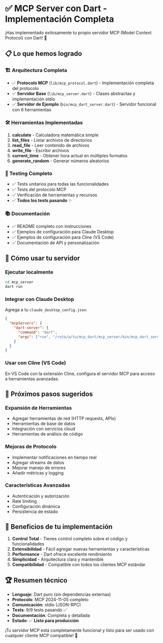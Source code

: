 # ✅ MCP Server con Dart - Implementación Completa

¡Has implementado exitosamente tu propio servidor MCP (Model Context Protocol) con Dart! 🎉

## 📋 Lo que hemos logrado

### 🏗️ Arquitectura Completa
- ✅ **Protocolo MCP** (`lib/mcp_protocol.dart`) - Implementación completa del protocolo
- ✅ **Servidor Base** (`lib/mcp_server.dart`) - Clases abstractas y implementación stdio
- ✅ **Servidor de Ejemplo** (`bin/mcp_dart_server.dart`) - Servidor funcional con 6 herramientas

### 🛠️ Herramientas Implementadas
1. **calculate** - Calculadora matemática simple
2. **list_files** - Listar archivos de directorios
3. **read_file** - Leer contenido de archivos
4. **write_file** - Escribir archivos
5. **current_time** - Obtener hora actual en múltiples formatos
6. **generate_random** - Generar números aleatorios

### 🧪 Testing Completo
- ✅ Tests unitarios para todas las funcionalidades
- ✅ Tests del protocolo MCP
- ✅ Verificación de herramientas y recursos
- ✅ **Todos los tests pasando** ✨

### 📚 Documentación
- ✅ README completo con instrucciones
- ✅ Ejemplos de configuración para Claude Desktop
- ✅ Ejemplos de configuración para Cline (VS Code)
- ✅ Documentación de API y personalización

## 🚀 Cómo usar tu servidor

### Ejecutar localmente
```bash
cd mcp_server
dart run
```

### Integrar con Claude Desktop
Agrega a tu `claude_desktop_config.json`:
```json
{
  "mcpServers": {
    "dart-server": {
      "command": "dart",
      "args": ["run", "/ruta/a/tu/mcp_dart/mcp_server/bin/mcp_dart_server.dart"]
    }
  }
}
```

### Usar con Cline (VS Code)
En VS Code con la extensión Cline, configura el servidor MCP para acceso a herramientas avanzadas.

## 🔧 Próximos pasos sugeridos

### Expansión de Herramientas
- Agregar herramientas de red (HTTP requests, APIs)
- Herramientas de base de datos
- Integración con servicios cloud
- Herramientas de análisis de código

### Mejoras de Protocolo
- Implementar notificaciones en tiempo real
- Agregar streams de datos
- Mejorar manejo de errores
- Añadir métricas y logging

### Características Avanzadas
- Autenticación y autorización
- Rate limiting
- Configuración dinámica
- Persistencia de estado

## 🎯 Beneficios de tu implementación

1. **Control Total** - Tienes control completo sobre el código y funcionalidades
2. **Extensibilidad** - Fácil agregar nuevas herramientas y características
3. **Performance** - Dart ofrece excelente rendimiento
4. **Simplicidad** - Arquitectura clara y mantenible
5. **Compatibilidad** - Compatible con todos los clientes MCP estándar

## 🏆 Resumen técnico

- **Lenguaje**: Dart puro (sin dependencias externas)
- **Protocolo**: MCP 2024-11-05 completo
- **Comunicación**: stdio (JSON-RPC)
- **Tests**: 9/9 tests pasando ✅
- **Documentación**: Completa y detallada
- **Estado**: ✅ **Listo para producción**

¡Tu servidor MCP está completamente funcional y listo para ser usado con cualquier cliente MCP compatible! 🚀
